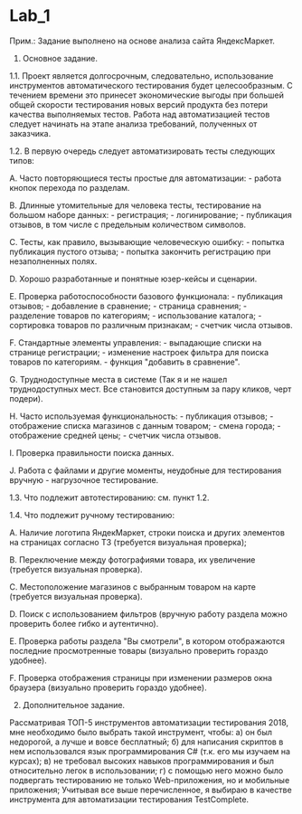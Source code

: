 # Lab_1
Прим.: Задание выполнено на основе анализа сайта ЯндексМаркет.

1. Основное задание.

1.1. Проект является долгосрочным, следовательно, использование  инструментов автоматического тестирования будет целесообразным. С течением времени это принесет экономические выгоды при большей общей скорости тестирования новых версий продукта без потери качества выполняемых тестов.
Работа над автоматизацией тестов следует начинать на этапе анализа требований, полученных от заказчика.

1.2. В первую очередь следует автоматизировать тесты следующих типов:

А. Часто повторяющиеся тесты простые для автоматизации:
	- работа кнопок перехода по разделам. 

B. Длинные утомительные для человека тесты, тестирование на большом наборе данных:
	- регистрация;
	- логинирование;
	- публикация отзывов, в том числе с предельным количеством символов.
	
C. Тесты, как правило, вызывающие человеческую ошибку:
	- попытка публикация пустого отзыва;
	- попытка закончить регистрацию при незаполненных полях.

D. Хорошо разработанные и понятные юзер-кейсы и сценарии.

E. Проверка работоспособности базового функционала:
	- публикация отзывов;
	- добавление в сравнение;
	- страница сравнения;
	- разделение товаров по категориям;
	- использование каталога;
	- сортировка товаров по различным признакам;
	- счетчик числа отзывов.

F. Стандартные элементы управления:
	- выпадающие списки на странице регистрации;
	- изменение настроек фильтра для поиска товаров по категориям.
	- функция "добавить в сравнение".

G. Труднодоступные места в системе (Так я и не нашел труднодоступных мест. Все становится доступным за пару кликов, черт подери).

H. Часто используемая функциональность:
	- публикация отзывов;
	- отображение списка магазинов с данным товаром;
	- смена города;
	- отображение средней цены;
	- счетчик числа отзывов.

I. Проверка правильности поиска данных.

J. Работа с файлами и другие моменты, неудобные для тестирования вручную 
	- нагрузочное тестирование.

1.3. Что подлежит автотестированию: 
	см.  пункт 1.2.
		

1.4. Что подлежит ручному тестированию:

A. Наличие логотипа ЯндекМаркет, строки поиска и других элементов на страницах согласно ТЗ (требуется визуальная проверка);

B. Переключение между фотографиями товара, их увеличение (требуется визуальная проверка). 

C. Местоположение магазинов с выбранным товаром на карте (требуется визуальная проверка).

D. Поиск с использованием фильтров (вручную работу раздела можно проверить более гибко и аутентично).

E. Проверка работы раздела "Вы смотрели", в котором отображаются последние просмотренные товары  (визуально проверить гораздо удобнее).

F. Проверка отображения страницы при изменении размеров окна браузера (визуально проверить гораздо удобнее).


2. Дополнительное задание.

Рассматривая ТОП-5 инструментов автоматизации тестирования 2018, мне необходимо было выбрать такой инструмент, чтобы:
	а) он был недорогой, а лучше и вовсе бесплатный;
	б) для написания скриптов в нем использовался язык программирования C# (т.к. его мы изучаем на курсах);
	в) не требовал высоких навыков программирования и был относительно легок в использовании;
	г) с помощью него можно было подвергать тестированию не только Web-приложения, но и мобильные приложения;
Учитывая все выше перечисленное, я выбираю в качестве инструмента для автоматизации тестирования TestComplete.

